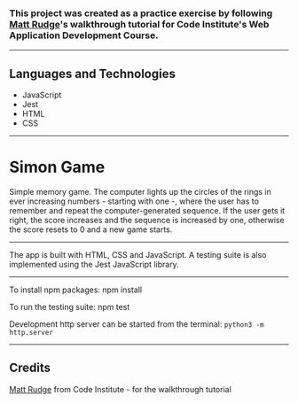 ### This project was created as a practice exercise by following [Matt Rudge](https://www.linkedin.com/in/mattrudge73/)'s walkthrough tutorial for Code Institute's Web Application Development Course. 

---
## Languages and Technologies

* JavaScript
* Jest
* HTML
* CSS

----

# Simon Game 

Simple memory game. The computer lights up the circles of the rings in ever increasing numbers - starting with one -, where the user has to remember and repeat the computer-generated sequence. If the user gets it right, the score increases and the sequence is increased by one, otherwise the score resets to 0 and a new game starts.

---

The app is built with HTML, CSS and JavaScript. A testing suite is also implemented using the Jest JavaScript library.

---

To install npm packages:
npm install

To run the testing suite:
npm test

Development http server can be started from the terminal:
`python3 -m http.server`

---

## Credits

[Matt Rudge](https://www.linkedin.com/in/mattrudge73/) from Code Institute - for the walkthrough tutorial
